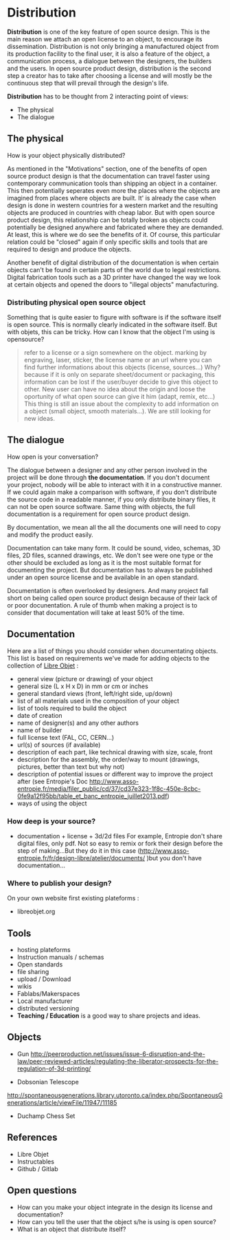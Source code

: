Distribution
========

**Distribution** is one of the key feature of open source design. This is the main reason we attach an open license to an object, to encourage its dissemination. Distribution is not only bringing a manufactured object from its production facility to the final user, it is also a feature of the object, a communication process, a dialogue between the designers, the builders and the users. In open source product design, distribution is the second step a creator has to take after choosing a license and will mostly be the continuous step that will prevail through the design's life.

**Distribution** has to be thought from 2 interacting point of views:
 - The physical
 - The dialogue
 
The physical
------------------
How is your object physically distributed?

As mentioned in the "Motivations" section, one of the benefits of open source product design is that the documentation can travel faster using contemporary communication tools than shipping an object in a container. This then potentially seperates even more the places where the objects are imagined from places where objects are built. It' is already the case when design is done in western countries for a western market and the resulting objects are produced in countries with cheap labor. But with open source product design, this relationship can be totally broken as objects could potentially be designed anywhere and fabricated where they are demanded. At least, this is where we do see the benefits of it. Of course, this particular relation could be "closed" again if only specific skills and tools that are required to design and produce the objects.

Another benefit of digital distribution of the documentation is when certain objects can't be found in certain parts of the world due to legal restrictions. Digital fabrication tools such as a 3D printer have changed the way we look at certain objects and opened the doors to "illegal objects" manufacturing. 

### Distributing physical open source object

Something that is quite easier to figure with software is if the software itself is open source. This is normally clearly indicated in the software itself. But with objets, this can be tricky. How can I know that the object I'm using is opensource?

> refer to a license or a sign somewhere on the object.
>  marking by engraving, laser, sticker, the license name or an url where  you can find further informations about this objects (license,  sources...)
Why?
because  if it is only on separate sheet/document or packaging, this information  can be lost if the user/buyer decide to give this object to other. New  user can have no idea about the origin and loose the oportunity of what  open source can give it him (adapt, remix, etc...)
This  thing is still an issue about the complexity to add information on a  object (small object, smooth materials...). We are still looking for new  ideas.
 
The dialogue
------------------
How open is your conversation?

The dialogue between a designer and any other person involved in the project will be done through **the documentation**. If you don't document your project, nobody will be able to interact with it in a constructive manner. If we could again make a comparison with software, if you don't distribute the source code in a readable manner, if you only distribute binary files, it can not be open source software. Same thing with objects, the full documentation is a requirement for open source product design.

By documentation, we mean all the all the documents one will need to copy and modify the product easily.

Documentation can take many form. It could be sound, video, schemas, 3D files, 2D files, scanned drawings, etc. We don't see were one type or the other should be excluded as long as it is the most suitable format for documenting the project. But documentation has to always be published under an open source license and be available in an open standard.

Documentation is often overlooked by designers. And many project fall short on being called open source product design because of their lack of or poor docunentation. A rule of thumb when making a project is to consider that documentation will take at least 50% of the time.

Documentation
----------------------

Here are a list of things you should consider when documentating objects. This list is based on requirements we've made for adding objects to the collection of [Libre Objet](http://libreobjet.org ) :
- general view (picture or drawing) of your object
- general size (L x H x D) in mm or cm or inches
- general standard views (front, left/right side, up/down)
- list of all materials used in the composition of your object
- list of tools required to build the object
- date of creation
- name of designer(s) and any other authors
- name of builder
- full license text (FAL, CC, CERN...)
- url(s) of sources (if available)
- description of each part, like technical drawing with size, scale, front
- description for the assembly, the order/way to mount (drawings, pictures, better than text but why not)
- description of potential issues or different way to improve the project after (see Entropie's Doc http://www.asso-entropie.fr/media/filer_public/cd/37/cd37e323-1f8c-450e-8cbc-0fe9a12f95bb/table_et_banc_entropie_juillet2013.pdf)
- ways of using the object

### How deep is your source?
- documentation + license + 3d/2d files 
For example, Entropie don't share digital files, only pdf. Not so easy to remix or fork their design before the step of making...But they do it in this case (http://www.asso-entropie.fr/fr/design-libre/atelier/documents/ )but you don't have documentation...

### Where to publish your design?
On your own website first
existing plateforms :
- libreobjet.org


Tools
-------
 - hosting plateforms
 - Instruction manuals / schemas
 - Open standards
 - file sharing
 - upload / Download
 - wikis
 - Fablabs/Makerspaces
 - Local manufacturer
- distributed versioning
- **Teaching / Education** is a good way to share projects and ideas.

Objects
-----------
- Gun http://peerproduction.net/issues/issue-6-disruption-and-the-law/peer-reviewed-articles/regulating-the-liberator-prospects-for-the-regulation-of-3d-printing/

- Dobsonian Telescope


http://spontaneousgenerations.library.utoronto.ca/index.php/SpontaneousGenerations/article/viewFile/11947/11185


- Duchamp Chess Set

References
----------------
- Libre Objet
- Instructables
- Github / Gitlab

Open questions
----------------------
- How can you make your object integrate in the design  its license and documentation?
- How can you tell the user that the object s/he is using is open source?
- What is an object that distribute itself?

